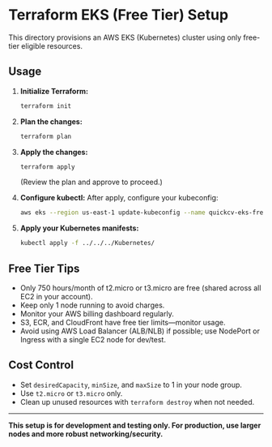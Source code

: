 # Terraform EKS (Free Tier) Setup

This directory provisions an AWS EKS (Kubernetes) cluster using only free-tier eligible resources.

## Usage

1. **Initialize Terraform:**
   ```sh
   terraform init
   ```
2. **Plan the changes:**
   ```sh
   terraform plan
   ```
3. **Apply the changes:**
   ```sh
   terraform apply
   ```
   (Review the plan and approve to proceed.)

4. **Configure kubectl:**
   After apply, configure your kubeconfig:
   ```sh
   aws eks --region us-east-1 update-kubeconfig --name quickcv-eks-free-tier
   ```

5. **Apply your Kubernetes manifests:**
   ```sh
   kubectl apply -f ../../../Kubernetes/
   ```

## Free Tier Tips
- Only 750 hours/month of t2.micro or t3.micro are free (shared across all EC2 in your account).
- Keep only 1 node running to avoid charges.
- Monitor your AWS billing dashboard regularly.
- S3, ECR, and CloudFront have free tier limits—monitor usage.
- Avoid using AWS Load Balancer (ALB/NLB) if possible; use NodePort or Ingress with a single EC2 node for dev/test.

## Cost Control
- Set `desiredCapacity`, `minSize`, and `maxSize` to 1 in your node group.
- Use `t2.micro` or `t3.micro` only.
- Clean up unused resources with `terraform destroy` when not needed.

---

**This setup is for development and testing only. For production, use larger nodes and more robust networking/security.** 